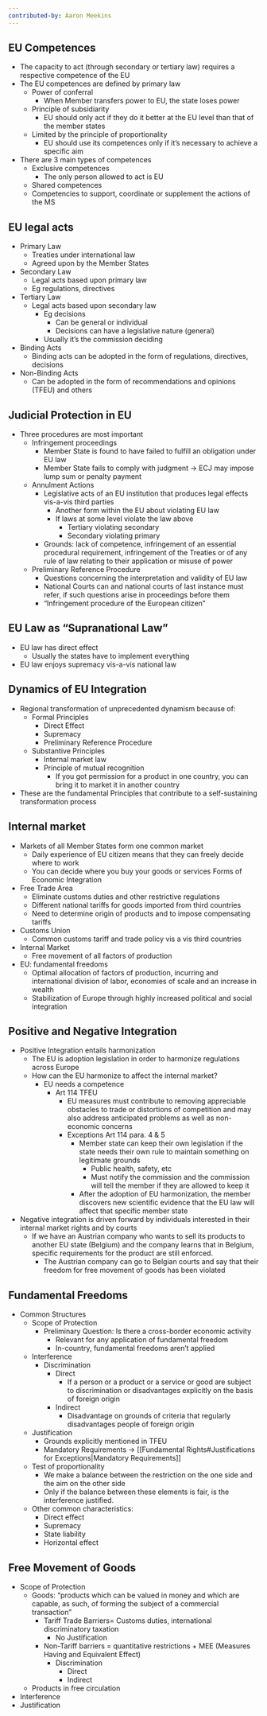 ```yaml
---
contributed-by: Aaron Meekins
---
```

## EU Competences
- The capacity to act (through secondary or tertiary law) requires a respective competence of the EU
- The EU competences are defined by primary law
	- Power of conferral
		- When Member transfers power to EU, the state loses power
	- Principle of subsidiarity
		- EU should only act if they do it better at the EU level than that of the member states
	- Limited by the principle of proportionality
		- EU should use its competences only if it’s necessary to achieve a specific aim
- There are 3 main types of competences
	- Exclusive competences
		- The only person allowed to act is EU
	- Shared competences
	- Competencies to support, coordinate or supplement the actions of the MS
## EU legal acts
- Primary Law
	- Treaties under international law
	- Agreed upon by the Member States
- Secondary Law
	- Legal acts based upon primary law
	- Eg regulations, directives
- Tertiary Law
	- Legal acts based upon secondary law
		- Eg decisions
			- Can be general or individual
			- Decisions can have a legislative nature (general)
		- Usually it’s the commission deciding
- Binding Acts
	- Binding acts can be adopted in the form of regulations, directives, decisions
- Non-Binding Acts
	- Can be adopted in the form of recommendations and opinions (TFEU) and others
## Judicial Protection in EU
- Three procedures are most important
	- Infringement proceedings
		- Member State is found to have failed to fulfill an obligation under EU law
		- Member State fails to comply with judgment -> ECJ may impose lump sum or penalty payment
	- Annulment Actions
		- Legislative acts of an EU institution that produces legal effects vis-a-vis third parties
			- Another form within the EU about violating EU law
			- If laws at some level violate the law above
				- Tertiary violating secondary
				- Secondary violating primary
		- Grounds: lack of competence, infringement of an essential procedural requirement, infringement of the Treaties or of any rule of law relating to their application or misuse of power
	- Preliminary Reference Procedure
		- Questions concerning the interpretation and validity of EU law
		- National Courts can and national courts of last instance must refer, if such questions arise in proceedings before them
		- “Infringement procedure of the European citizen”
## EU Law as “Supranational Law”
- EU law has direct effect
	- Usually the states have to implement everything
- EU law enjoys supremacy vis-a-vis national law

## Dynamics of EU Integration
- Regional transformation of unprecedented dynamism because of:
	- Formal Principles
		- Direct Effect
		- Supremacy
		- Preliminary Reference Procedure
	- Substantive Principles
		- Internal market law
		- Principle of mutual recognition
			- If you got permission for a product in one country, you can bring it to market it in another country
- These are the fundamental Principles that contribute to a self-sustaining transformation process
## Internal market
- Markets of all Member States form one common market
	- Daily experience of EU citizen means that they can freely decide where to work
	- You can decide where you buy your goods or services
Forms of Economic Integration
- Free Trade Area
	- Eliminate customs duties and other restrictive regulations
	- Different national tariffs for goods imported from third countries
	- Need to determine origin of products and to impose compensating tariffs
- Customs Union
	- Common customs tariff and trade policy vis a vis third countries
- Internal Market
	- Free movement of all factors of production
- EU: fundamental freedoms
	- Optimal allocation of factors of production, incurring and international division of labor, economies of scale and an increase in wealth
	- Stabilization of Europe through highly increased political and social integration
## Positive and Negative Integration
- Positive Integration entails harmonization
	- The EU is adoption legislation in order to harmonize regulations across Europe
	- How can the EU harmonize to affect the internal market?
		- EU needs a competence
			- Art 114 TFEU
				- EU measures must contribute to removing appreciable obstacles to trade or distortions of competition and may also address anticipated problems as well as non-economic concerns
				- Exceptions Art 114 para. 4 & 5
					- Member state can keep their own legislation if the state needs their own rule to maintain something on legitimate grounds
						- Public health, safety, etc
						- Must notify the commission and the commission will tell the member if they are allowed to keep it
					- After the adoption of EU harmonization, the member discovers new scientific evidence that the EU law will affect that specific member state
- Negative integration is driven forward by individuals interested in their internal market rights and by courts
	- If we have an Austrian company who wants to sell its products to another EU state (Belgium) and the company learns that in Belgium, specific requirements for the product are still enforced. 
		- The Austrian company can go to Belgian courts and say that their freedom for free movement of goods has been violated
## Fundamental Freedoms
- Common Structures
	- Scope of Protection
		- Preliminary Question: Is there a cross-border economic activity
			- Relevant for any application of fundamental freedom
			- In-country, fundamental freedoms aren’t applied
	- Interference
		- Discrimination
			- Direct
				- If a person or a product or a service or good are subject to discrimination or disadvantages explicitly on the basis of foreign origin
			- Indirect
				- Disadvantage on grounds of criteria that regularly disadvantages people of foreign origin
	- Justification
		- Grounds explicitly mentioned in TFEU
		- Mandatory Requirements -> [[Fundamental Rights#Justifications for Exceptions|Mandatory Requirements]]
	- Test of proportionality
		- We make a balance between the restriction on the one side and the aim on the other side
		- Only if the balance between these elements is fair, is the interference justified.
	- Other common characteristics:
		- Direct effect
		- Supremacy
		- State liability
		- Horizontal effect
## Free Movement of Goods
- Scope of Protection
	- Goods: “products which can be valued in money and which are capable, as such, of forming the subject of a commercial transaction”
		- Tariff Trade Barriers= Customs duties, international discriminatory taxation
			- No Justification
		- Non-Tariff barriers = quantitative restrictions + MEE (Measures Having and Equivalent Effect)
			- Discrimination
				- Direct
				- Indirect
	- Products in free circulation
- Interference
- Justification